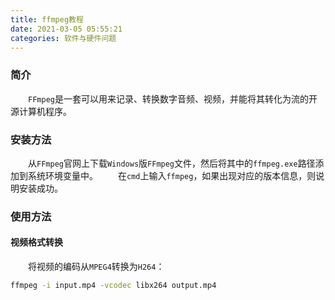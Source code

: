 ```yaml
---
title: ffmpeg教程
date: 2021-03-05 05:55:21
categories: 软件与硬件问题
---
```

### 简介

&emsp;&emsp;`FFmpeg`是一套可以用来记录、转换数字音频、视频，并能将其转化为流的开源计算机程序。<!--more-->

### 安装方法

&emsp;&emsp;从`FFmpeg`官网上下载`Windows`版`FFmpeg`文件，然后将其中的`ffmpeg.exe`路径添加到系统环境变量中。
&emsp;&emsp;在`cmd`上输入`ffmpeg`，如果出现对应的版本信息，则说明安装成功。

### 使用方法

#### 视频格式转换

&emsp;&emsp;将视频的编码从`MPEG4`转换为`H264`：

``` bash
ffmpeg -i input.mp4 -vcodec libx264 output.mp4
```